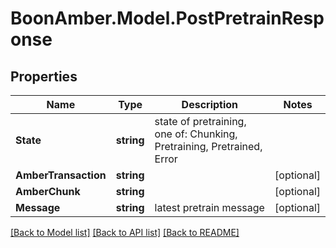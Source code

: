 # BoonAmber.Model.PostPretrainResponse
## Properties

Name | Type | Description | Notes
------------ | ------------- | ------------- | -------------
**State** | **string** | state of pretraining, one of: Chunking, Pretraining, Pretrained, Error | 
**AmberTransaction** | **string** |  | [optional] 
**AmberChunk** | **string** |  | [optional] 
**Message** | **string** | latest pretrain message | [optional] 

[[Back to Model list]](../README.md#documentation-for-models) [[Back to API list]](../README.md#documentation-for-api-endpoints) [[Back to README]](../README.md)

